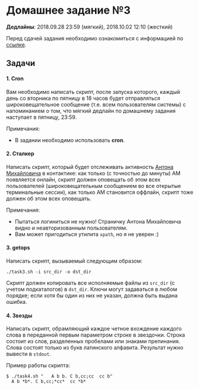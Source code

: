 # Домашнее задание №3

**Дедлайны**: 2018.09.28 23:59 (мягкий), 2018.10.02 12:10 (жесткий)

Перед сдачей задания необходимо ознакомиться с информацией по 
[ссылке](https://gitlab.com/scripting-languages/masters-2018/unix-assignments/blob/master/README.md).

## Задачи

#### 1. Cron

Вам необходимо написать скрипт, после запуска которого, каждый день со вторника 
по пятницу в 18 часов будет отправляться широковещательное сообщение (т.е. всем
пользователям системы) с напоминанием о том, что мягкий дедлайн по домашнему 
задания наступает в пятницу, 23:59.

Примечания:
* В задании необходимо использовать **cron**.

#### 2. Сталкер

Написать скрипт, который будет отслеживать активность 
[Антона Михайловича](https://vk.com/id347745) в контактике: как только 
(с точностью до минуты) АМ появляется онлайн, скрипт должен оповещать об этом
всех пользователей (широковещательным сообщением во все открытые терминальные 
сессии), как только АМ становится оффлайн, скрипт тоже должен об этом всех оповещать.

Примечания:
* Пытаться логиниться не нужно! Страничку Антона Михайловича видно и неавторизованным пользователям.
* Вам может пригодиться утилита `xpath`, но я не уверен :)

#### 3. getops

Написать скрипт, вызываемый следующим образом:

    ./task3.sh -i src_dir -o dst_dir

Скрипт должен копировать все исполняемые файлы из `src_dir` (с учетом 
подкаталогов) в `dst_dir`. Ключи могут задаваться в любом порядке; если хотя бы 
один из них не указан, должна быть выдана ошибка.

#### 4. Звезды

Написать скрипт, обрамляющий каждое четное вхождение каждого слова в переданной первым параметром строке в звездочки.
Строка состоит из слов, разделенных пробелами или знаками препинания. Слова состоят только из букв латинского алфавита.
Результат нужно вывести в `stdout`.

Пример работы скрипта:

    $ ./task4.sh "   A b b. C b,cc;cc  cc b"
      A b *b*. C b,cc;*cc*  cc *b*
